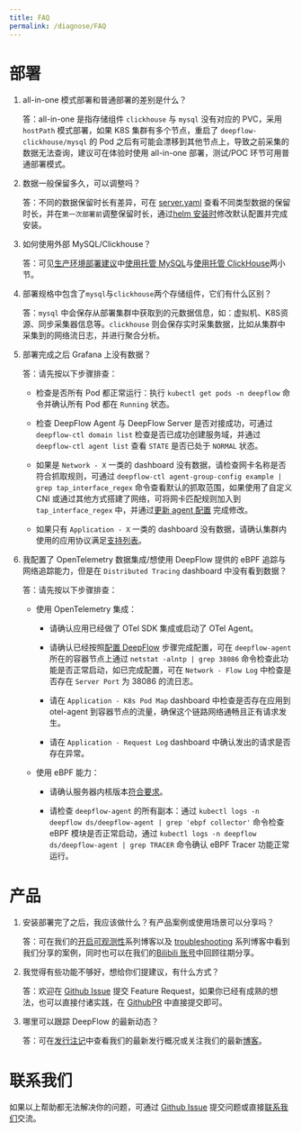 ```yaml
---
title: FAQ
permalink: /diagnose/FAQ
---
```


# 部署

1. all-in-one 模式部署和普通部署的差别是什么？

   答：all-in-one 是指存储组件 `clickhouse` 与 `mysql` 没有对应的 PVC，采用 `hostPath` 模式部署，如果 K8S 集群有多个节点，重启了 `deepflow-clickhouse/mysql` 的 Pod 之后有可能会漂移到其他节点上，导致之前采集的数据无法查询，建议可在体验时使用 all-in-one 部署，测试/POC 环节可用普通部署模式。

2. 数据一般保留多久，可以调整吗？

   答：不同的数据保留时长有差异，可在 [server.yaml](https://github.com/deepflowio/deepflow/blob/main/server/server.yaml#L296-L310) 查看不同类型数据的保留时长，并在`第一次部署前`调整保留时长，通过[helm 安装时](../best-practice/server-advanced-config/#%E4%BF%AE%E6%94%B9-server-%E9%85%8D%E7%BD%AE%E6%96%87%E4%BB%B6)修改默认配置并完成安装。

3. 如何使用外部 MySQL/Clickhouse？

   答：可见[生产环境部署建议](../best-practice/production-deployment/)中[使用托管 MySQL](../best-practice/production-deployment/#%E4%BD%BF%E7%94%A8%E6%89%98%E7%AE%A1-mysql)与[使用托管 ClickHouse](../best-practice/production-deployment/#%E4%BD%BF%E7%94%A8%E6%89%98%E7%AE%A1-clickhouse)两小节。

4. 部署规格中包含了`mysql`与`clickhouse`两个存储组件，它们有什么区别？

   答：`mysql` 中会保存从部署集群中获取到的元数据信息，如：虚拟机、K8S资源、同步采集器信息等。`clickhouse` 则会保存实时采集数据，比如从集群中采集到的网络流日志，并进行聚合分析。

5. 部署完成之后 Grafana 上没有数据？

   答：请先按以下步骤排查：

   - 检查是否所有 Pod 都正常运行：执行 `kubectl get pods -n deepflow` 命令并确认所有 Pod 都在 `Running` 状态。

   - 检查 DeepFlow Agent 与 DeepFlow Server 是否对接成功，可通过 `deepflow-ctl domain list` 检查是否已成功创建服务域，并通过 `deepflow-ctl agent list` 查看 `STATE` 是否已处于 `NORMAL` 状态。

   - 如果是 `Network - X` 一类的 dashboard 没有数据，请检查网卡名称是否符合抓取规则，可通过 `deepflow-ctl agent-group-config example | grep tap_interface_regex` 命令查看默认的抓取范围，如果使用了自定义 CNI 或通过其他方式搭建了网络，可将网卡匹配规则加入到 `tap_interface_regex` 中，并通过[更新 agent 配置](../best-practice/agent-advanced-config/#%E6%9B%B4%E6%96%B0-agent-group-config-%E9%85%8D%E7%BD%AE) 完成修改。

   - 如果只有 `Application - X` 一类的 dashboard 没有数据，请确认集群内使用的应用协议满足[支持列表](../features/universal-map/request-log/)。

6. 我配置了 OpenTelemetry 数据集成/想使用 DeepFlow 提供的 eBPF 追踪与网络追踪能力，但是在 `Distributed Tracing` dashboard 中没有看到数据？

   答：请先按以下步骤排查：

   - 使用 OpenTelemetry 集成：

     - 请确认应用已经做了 OTel SDK 集成或启动了 OTel Agent。

     - 请确认已经按照[配置 DeepFlow](../integration/input/tracing/opentelemetry/#%E9%85%8D%E7%BD%AE-deepflow) 步骤完成配置，可在 `deepflow-agent` 所在的容器节点上通过 `netstat -alntp | grep 38086` 命令检查此功能是否正常启动，如已完成配置，可在 `Network - Flow Log` 中检查是否存在 `Server Port` 为 38086 的流日志。

     - 请在 `Application - K8s Pod Map` dashboard 中检查是否存在应用到 otel-agent 到容器节点的流量，确保这个链路网络通畅且正有请求发生。

     - 请在 `Application - Request Log` dashboard 中确认发出的请求是否存在异常。

   - 使用 eBPF 能力：

     - 请确认服务器内核版本[符合要求](../ce-install/overview/#%E8%BF%90%E8%A1%8C%E6%9D%83%E9%99%90%E5%8F%8A%E5%86%85%E6%A0%B8%E8%A6%81%E6%B1%82)。

     - 请检查 `deepflow-agent` 的所有副本：通过 ``kubectl logs -n deepflow ds/deepflow-agent | grep 'ebpf collector'`` 命令检查 eBPF 模块是否正常启动，通过 `kubectl logs -n deepflow ds/deepflow-agent | grep TRACER` 命令确认 eBPF Tracer 功能正常运行。

# 产品

1. 安装部署完了之后，我应该做什么？有产品案例或使用场景可以分享吗？

   答：可在我们的[开启可观测性](https://deepflow.io/blog/tags/Dashboard/)系列博客以及 [troubleshooting](https://deepflow.io/blog/tags/troubleshooting/) 系列博客中看到我们分享的案例，同时也可以在我们的[Bilibili 账号](https://space.bilibili.com/2040480780/video)中回顾往期分享。

2. 我觉得有些功能不够好，想给你们提建议，有什么方式？

   答：欢迎在 [Github Issue](https://github.com/deepflowio/deepflow/issues) 提交 Feature Request，如果你已经有成熟的想法，也可以直接付诸实践，在 [GithubPR](https://github.com/deepflowio/deepflow/pulls) 中直接提交即可。

3. 哪里可以跟踪 DeepFlow 的最新动态？

   答：可在[发行注记](../release-notes/release-6.2-ce/)中查看我们的最新发行概况或关注我们的最新[博客](https://deepflow.io/blog/)。

# 联系我们

如果以上帮助都无法解决你的问题，可通过 [Github Issue](https://github.com/deepflowio/deepflow/issues) 提交问题或直接[联系我们](https://github.com/deepflowio/deepflow#contact-us)交流。
